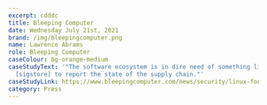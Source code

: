 ```yaml
---
excerpt: cdddc
title: Bleeping Computer
date: Wednesday July 21st, 2021
brand: /img/bleepingcomputer.png
name: Lawrence Abrams
role: Bleeping Computer
caseColour: bg-orange-medium
caseStudyText: '"The software ecosystem is in dire need of something like
  [sigstore] to report the state of the supply chain."'
caseStudyLink: https://www.bleepingcomputer.com/news/security/linux-foundation-unveils-sigstore-a-lets-encrypt-for-code-signing/
category: Press
---
```

